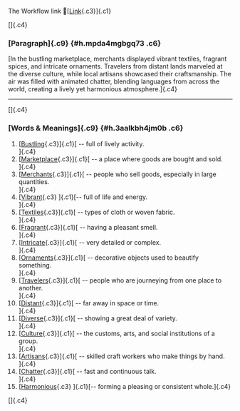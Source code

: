 The Workflow link
👏[[Link](https://www.google.com/url?q=http://www.google.com&sa=D&source=editors&ust=1757341951988926&usg=AOvVaw0hTuP9Yn2GxOd4m8nCr1IL){.c3}]{.c1}

[]{.c4}

### [Paragraph]{.c9} {#h.mpda4mgbgq73 .c6}

[In the bustling marketplace, merchants displayed vibrant textiles,
fragrant spices, and intricate ornaments. Travelers from distant lands
marveled at the diverse culture, while local artisans showcased their
craftsmanship. The air was filled with animated chatter, blending
languages from across the world, creating a lively yet harmonious
atmosphere.]{.c4}

------------------------------------------------------------------------

[]{.c4}

### [Words & Meanings]{.c9} {#h.3aalkbh4jm0b .c6}

1.  [[Bustling](https://www.google.com/url?q=http://www.google.com&sa=D&source=editors&ust=1757341951991014&usg=AOvVaw0ebDQqtFIWijicKiVBG9uL){.c3}]{.c1}[ --
    full of lively activity.\
    ]{.c4}
2.  [[Marketplace](https://www.google.com/url?q=http://www.google.com&sa=D&source=editors&ust=1757341951991779&usg=AOvVaw0W9pb__LnIitnf21y611XY){.c3}]{.c1}[ --
    a place where goods are bought and sold.\
    ]{.c4}
3.  [[Merchants](https://www.google.com/url?q=http://www.google.com&sa=D&source=editors&ust=1757341951992342&usg=AOvVaw2IAHxS9oqhzmZwhcFWjBf_){.c3}]{.c1}[ --
    people who sell goods, especially in large quantities.\
    ]{.c4}
4.  [[Vibrant](https://www.google.com/url?q=http://www.google.com&sa=D&source=editors&ust=1757341951992780&usg=AOvVaw3ciF8WZsM1DUf3lShMnYGU){.c3}
    ]{.c1}[-- full of life and energy.\
    ]{.c4}
5.  [[Textiles](https://www.google.com/url?q=http://www.google.com&sa=D&source=editors&ust=1757341951993231&usg=AOvVaw24jR5T8Kfbqm4QgPmMjjBP){.c3}]{.c1}[ --
    types of cloth or woven fabric.\
    ]{.c4}
6.  [[Fragrant](https://www.google.com/url?q=http://www.google.com&sa=D&source=editors&ust=1757341951993637&usg=AOvVaw1DD9s821rA-Torf1h0-1OV){.c3}]{.c1}[ --
    having a pleasant smell.\
    ]{.c4}
7.  [[Intricate](https://www.google.com/url?q=http://www.google.com&sa=D&source=editors&ust=1757341951994124&usg=AOvVaw03e2DCWB7bv9EhrwOX6LZG){.c3}]{.c1}[ --
    very detailed or complex.\
    ]{.c4}
8.  [[Ornaments](https://www.google.com/url?q=http://www.google.com&sa=D&source=editors&ust=1757341951994611&usg=AOvVaw16aLtZtKCHmvYRcu_BQMdD){.c3}]{.c1}[ --
    decorative objects used to beautify something.\
    ]{.c4}
9.  [[Travelers](https://www.google.com/url?q=http://www.google.com&sa=D&source=editors&ust=1757341951995125&usg=AOvVaw0HDwfq0S0L-VtIPjU9jHgu){.c3}]{.c1}[ --
    people who are journeying from one place to another.\
    ]{.c4}
10. [[Distant](https://www.google.com/url?q=http://www.google.com&sa=D&source=editors&ust=1757341951995555&usg=AOvVaw2B_07U_1rgbYclJTy4S9ka){.c3}]{.c1}[ --
    far away in space or time.\
    ]{.c4}
11. [[Diverse](https://www.google.com/url?q=http://www.google.com&sa=D&source=editors&ust=1757341951995981&usg=AOvVaw3H185EYhZIbkbW3ttD3t8Y){.c3}]{.c1}[ --
    showing a great deal of variety.\
    ]{.c4}
12. [[Culture](https://www.google.com/url?q=http://www.google.com&sa=D&source=editors&ust=1757341951996445&usg=AOvVaw1L-QlWk8pqZ1Bgd1bgOZfi){.c3}]{.c1}[ --
    the customs, arts, and social institutions of a group.\
    ]{.c4}
13. [[Artisans](https://www.google.com/url?q=http://www.google.com&sa=D&source=editors&ust=1757341951996941&usg=AOvVaw234FB6j2Ue7FDko3B0hXa0){.c3}]{.c1}[ --
    skilled craft workers who make things by hand.\
    ]{.c4}
14. [[Chatter](https://www.google.com/url?q=http://www.google.com&sa=D&source=editors&ust=1757341951997325&usg=AOvVaw20cNJyZaiQWDCOOk9RobiY){.c3}]{.c1}[ --
    fast and continuous talk.\
    ]{.c4}
15. [[Harmonious](https://www.google.com/url?q=http://www.google.com&sa=D&source=editors&ust=1757341951997807&usg=AOvVaw0Q4g1-6BrCWZAeRuTlr2_C){.c3}
    ]{.c1}[-- forming a pleasing or consistent whole.]{.c4}

[]{.c4}
